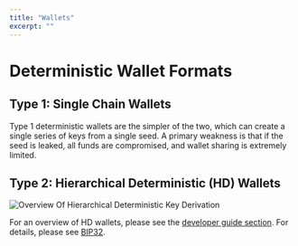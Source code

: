 ```yaml
---
title: "Wallets"
excerpt: ""
---
```

# Deterministic Wallet Formats

## Type 1: Single Chain Wallets

Type 1 deterministic wallets are the simpler of the two, which can create a single series of keys from a single seed. A primary weakness is that if the seed is leaked, all funds are compromised, and wallet sharing is extremely limited.

## Type 2: Hierarchical Deterministic (HD) Wallets

![Overview Of Hierarchical Deterministic Key Derivation](https://dash-docs.github.io/img/dev/en-hd-overview.svg)

For an overview of HD wallets, please see the [developer guide section](core-guide-wallets).  For details, please see [BIP32](https://github.com/bitcoin/bips/blob/master/bip-0032.mediawiki).

